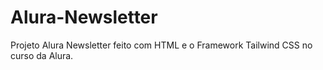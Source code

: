 # Alura-Newsletter
Projeto Alura Newsletter feito com HTML e o Framework Tailwind CSS no curso da Alura.
